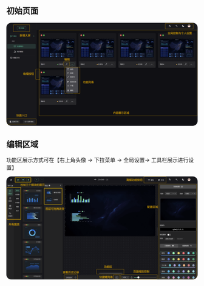## 初始页面

<img src="./images/pageGuide2.png" alt="页面引导" style="zoom:130%; border-radius: 10px" />

## 编辑区域

功能区展示方式可在【右上角头像 -> 下拉菜单 -> 全局设置-> 工具栏展示进行设置】

<img src="./images/pageGuide1.png" alt="页面引导" style="zoom:130%; border-radius: 10px" />
